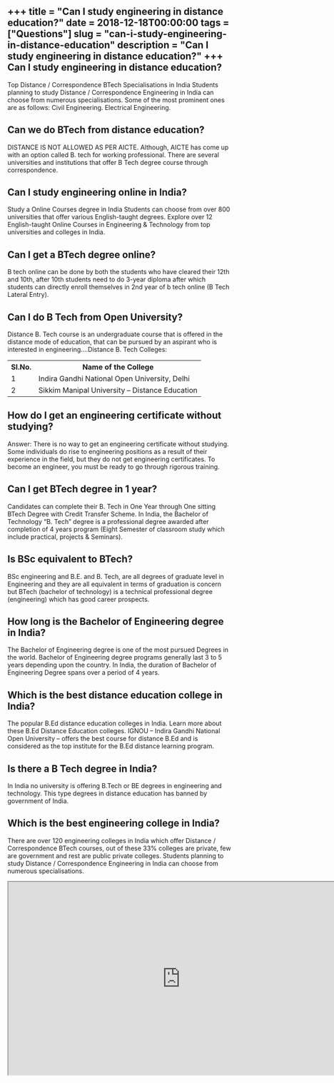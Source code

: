 +++
title = "Can I study engineering in distance education?"
date = 2018-12-18T00:00:00
tags = ["Questions"]
slug = "can-i-study-engineering-in-distance-education"
description = "Can I study engineering in distance education?"
+++
Can I study engineering in distance education?
----------------------------------------------

Top Distance / Correspondence BTech Specialisations in India Students planning to study Distance / Correspondence Engineering in India can choose from numerous specialisations. Some of the most prominent ones are as follows: Civil Engineering. Electrical Engineering.

Can we do BTech from distance education?
----------------------------------------

DISTANCE IS NOT ALLOWED AS PER AICTE. Although, AICTE has come up with an option called B. tech for working professional. There are several universities and institutions that offer B Tech degree course through correspondence.

Can I study engineering online in India?
----------------------------------------

Study a Online Courses degree in India Students can choose from over 800 universities that offer various English-taught degrees. Explore over 12 English-taught Online Courses in Engineering &amp; Technology from top universities and colleges in India.

Can I get a BTech degree online?
--------------------------------

B tech online can be done by both the students who have cleared their 12th and 10th, after 10th students need to do 3-year diploma after which students can directly enroll themselves in 2nd year of b tech online (B Tech Lateral Entry).

Can I do B Tech from Open University?
-------------------------------------

Distance B. Tech course is an undergraduate course that is offered in the distance mode of education, that can be pursued by an aspirant who is interested in engineering….Distance B. Tech Colleges:

<table><tr><th>SI.No.</th><th>Name of the College</th></tr><tr><td>1</td><td>Indira Gandhi National Open University, Delhi</td></tr><tr><td>2</td><td>Sikkim Manipal University – Distance Education</td></tr></table>

How do I get an engineering certificate without studying?
---------------------------------------------------------

Answer: There is no way to get an engineering certificate without studying. Some individuals do rise to engineering positions as a result of their experience in the field, but they do not get engineering certificates. To become an engineer, you must be ready to go through rigorous training.

Can I get BTech degree in 1 year?
---------------------------------

Candidates can complete their B. Tech in One Year through One sitting BTech Degree with Credit Transfer Scheme. In India, the Bachelor of Technology “B. Tech” degree is a professional degree awarded after completion of 4 years program (Eight Semester of classroom study which include practical, projects &amp; Seminars).

Is BSc equivalent to BTech?
---------------------------

BSc engineering and B.E. and B. Tech, are all degrees of graduate level in Engineering and they are all equivalent in terms of graduation is concern but BTech (bachelor of technology) is a technical professional degree (engineering) which has good career prospects.

How long is the Bachelor of Engineering degree in India?
--------------------------------------------------------

The Bachelor of Engineering degree is one of the most pursued Degrees in the world. Bachelor of Engineering degree programs generally last 3 to 5 years depending upon the country. In India, the duration of Bachelor of Engineering Degree spans over a period of 4 years.

Which is the best distance education college in India?
------------------------------------------------------

The popular B.Ed distance education colleges in India. Learn more about these B.Ed Distance Education colleges. IGNOU – Indira Gandhi National Open University – offers the best course for distance B.Ed and is considered as the top institute for the B.Ed distance learning program.

Is there a B Tech degree in India?
----------------------------------

In India no university is offering B.Tech or BE degrees in engineering and technology. This type degrees in distance education has banned by government of India.

Which is the best engineering college in India?
-----------------------------------------------

There are over 120 engineering colleges in India which offer Distance / Correspondence BTech courses, out of these 33% colleges are private, few are government and rest are public private colleges. Students planning to study Distance / Correspondence Engineering in India can choose from numerous specialisations.

<iframe allow="accelerometer; autoplay; clipboard-write; encrypted-media; gyroscope; picture-in-picture" allowfullscreen="" class="__youtube_prefs__  epyt-is-override  no-lazyload" data-no-lazy="1" data-origheight="433" data-origwidth="770" data-skipgform_ajax_framebjll="" height="433" id="_ytid_44032" loading="lazy" src="https://www.youtube.com/embed/YVHWDSqkNNo?enablejsapi=1&autoplay=0&cc_load_policy=0&cc_lang_pref=&iv_load_policy=1&loop=0&modestbranding=0&rel=1&fs=1&playsinline=0&autohide=2&theme=dark&color=red&controls=1&" title="YouTube player" width="770"></iframe>